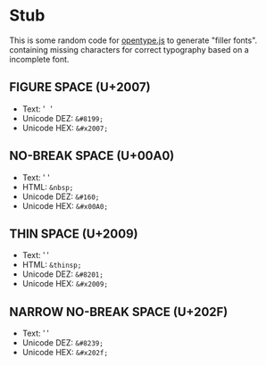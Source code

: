 # Stub

This is some random code for [opentype.js](https://opentype.js.org/) to generate "filler fonts". containing missing characters for correct typography based on a incomplete font.

## FIGURE SPACE (U+2007)
* Text: ' '
* Unicode DEZ: `&#8199;`
* Unicode HEX: `&#x2007;`

## NO-BREAK SPACE (U+00A0)
* Text: ' '
* HTML: `&nbsp;`
* Unicode DEZ: `&#160;`
* Unicode HEX: `&#x00A0;`

## THIN SPACE (U+2009)
* Text: ' '
* HTML: `&thinsp;`
* Unicode DEZ: `&#8201;`
* Unicode HEX: `&#x2009;`

## NARROW NO-BREAK SPACE (U+202F)
* Text: ' '
* Unicode DEZ: `&#8239;`
* Unicode HEX: `&#x202f;`
